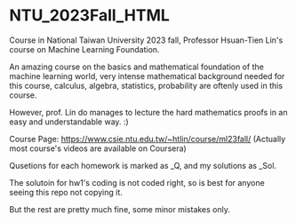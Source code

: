 # NTU_2023Fall_HTML

Course in National Taiwan University 2023 fall, Professor Hsuan-Tien Lin's course on Machine Learning Foundation.

An amazing course on the basics and mathematical foundation of the machine learning world, very intense mathematical background needed for this course, calculus, algebra, statistics, probability are oftenly used in this course.

However, prof. Lin do manages to lecture the hard mathematics proofs in an easy and understandable way. :)

Course Page: https://www.csie.ntu.edu.tw/~htlin/course/ml23fall/ (Actually most course's videos are available on Coursera)

Qusetions for each homework is marked as _Q, and my solutions as _Sol.

The solutoin for hw1's coding is not coded right, so is best for anyone seeing this repo not copying it.

But the rest are pretty much fine, some minor mistakes only.
